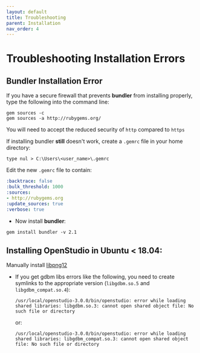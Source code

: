 ```yaml
---
layout: default
title: Troubleshooting
parent: Installation
nav_order: 4
---
```


# Troubleshooting Installation Errors

## Bundler Installation Error

If you have a secure firewall that prevents **bundler** from installing properly, type the following into the command line:

`gem sources -c`  
`gem sources -a http://rubygems.org/`

You will need to accept the reduced security of `http` compared to `https`  

If installing bundler **still** doesn't work, create a `.gemrc` file in your home directory:

```terminal
type nul > C:\Users\<user_name>\.gemrc
```

Edit the new `.gemrc` file to contain:

```yml
:backtrace: false
:bulk_threshold: 1000
:sources:
- http://rubygems.org
:update_sources: true
:verbose: true
```

- Now install **bundler**:

```terminal
gem install bundler -v 2.1
```

## Installing OpenStudio in Ubuntu < 18.04:

Manually install [libpng12](https://www.linuxuprising.com/2018/05/fix-libpng12-0-missing-in-ubuntu-1804.html)
- If you get gdbm libs errors like the following, you need to create symlinks to the appropriate version (`libgdbm.so.5` and `libgdbm_compat.so.4`):

	```terminal
	/usr/local/openstudio-3.0.0/bin/openstudio: error while loading shared libraries: libgdbm.so.3: cannot open shared object file: No such file or directory
	```

	or:

	```terminal
	/usr/local/openstudio-3.0.0/bin/openstudio: error while loading shared libraries: libgdbm_compat.so.3: cannot open shared object file: No such file or directory
	```
